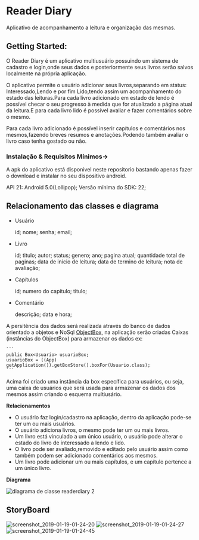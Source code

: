 # Reader Diary

Aplicativo de acompanhamento a leitura e organização das mesmas.

## Getting Started:

O Reader Diary é um aplicativo multiusuário possuindo um sistema de cadastro e login,onde seus dados e posteriormente seus livros serão salvos localmente na própria aplicação.

O aplicativo permite o usuário adicionar seus livros,separando em status: Interessado,Lendo e por fim Lido,tendo assim um acompanhamento do estado das leituras.Para cada livro adicionado em estado de lendo é possível checar o seu progresso à medida que for atualizado a página atual da leitura.E para cada livro lido é possível avaliar e fazer comentários sobre o mesmo.

Para cada livro adicionado é possível inserir capítulos e comentários nos mesmos,fazendo breves resumos e anotações.Podendo também avaliar o livro caso tenha gostado ou não.
	

### Instalação & Requisitos Mínimos->

A apk do aplicativo está disponivel neste repositorio bastando apenas fazer o download e instalar no seu dispositivo android.

API 21: Android 5.0(Lollipop);
Versão mínima do SDK: 22;

## Relacionamento das classes e diagrama

* Usuário

	id;
	nome;
	senha;
	email;
	
* Livro

	id;
	titulo;
	autor;
	status;
	genero;
	ano;
	pagina atual;
	quantidade total de paginas;
	data de inicio de leitura;
	data de termino de leitura;
	nota de avaliação;
	
* Capítulos

	id;
	numero do capitulo;
	titulo;
	
* Comentário

	descrição;
	data e hora;
	
A persitência dos dados será realizada através do banco de dados orientado a objetos e NoSql [ObjectBox](https://objectbox.io/), na aplicação serão criadas Caixas (instâncias do ObjectBox) para armazenar os dados ex:

	```
	public Box<Usuario> usuarioBox;
	usuarioBox = ((App) getApplication()).getBoxStore().boxFor(Usuario.class);
	```

Acima foi criado uma instância da box específica para usuários, ou seja, uma caixa de usuários que será usada para armazenar os dados dos mesmos assim criando o esquema multiusário.

**Relacionamentos**
- O usuário faz login/cadastro na aplicação, dentro da aplicação pode-se ter um ou mais usuários.
- O usuário adiciona livros, o mesmo pode ter um ou mais livros.
- Um livro está vinculado a um único usuário, o usuário pode alterar o estado do livro de interessado a lendo e lido.
- O livro pode ser avaliado,removido e editado pelo usuário assim como também podem ser adicionado comentários aos mesmos.
- Um livro pode adicionar um ou mais capítulos, e um capítulo pertence a um único livro.

**Diagrama**
	

![diagrama de classe readerdiary 2](https://user-images.githubusercontent.com/33494009/52458260-8ffd7100-2b45-11e9-974a-a9a2cf6d9e74.jpeg)



## StoryBoard

![screenshot_2019-01-19-01-24-20](https://user-images.githubusercontent.com/33494009/52457566-9f7abb00-2b41-11e9-9d0d-5bab36eac344.png)
![screenshot_2019-01-19-01-24-27](https://user-images.githubusercontent.com/33494009/52457567-9f7abb00-2b41-11e9-9528-e00445e60d08.png)
![screenshot_2019-01-19-01-24-45](https://user-images.githubusercontent.com/33494009/52457568-9f7abb00-2b41-11e9-8ec5-9eb2a3c66342.png)
